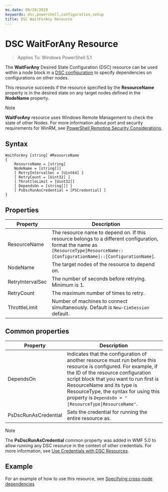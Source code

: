 ```yaml
---
ms.date: 09/20/2019
keywords: dsc,powershell,configuration,setup
title: DSC WaitForAny Resource
---
```

# DSC WaitForAny Resource

> Applies To: Windows PowerShell 5.1

The **WaitForAny** Desired State Configuration (DSC) resource can be used within a node block in a [DSC configuration](../../../configurations/configurations.md)
to specify dependencies on configurations on other nodes.

This resource succeeds if the resource specified by the **ResourceName** property is in the desired
state on any target nodes defined in the **NodeName** property.

> [!NOTE]
> **WaitForAny** resource uses Windows Remote Management to check the state of other Nodes. For more
> information about port and security requirements for WinRM, see
> [PowerShell Remoting Security Considerations](/powershell/scripting/learn/remoting/winrmsecurity?view=powershell-6).

## Syntax

```Syntax
WaitForAny [string] #ResourceName
{
    ResourceName = [string]
    NodeName = [string[]]
    [ RetryIntervalSec = [Uint64] ]
    [ RetryCount = [Uint32] ]
    [ ThrottleLimit = [Uint32]]
    [ DependsOn = [string[]] ]
    [ PsDscRunAsCredential = [PSCredential] ]
}
```

## Properties

|Property |Description |
|---|---|
|ResourceName |The resource name to depend on. If this resource belongs to a different configuration, format the name as `[ResourceType]ResourceName::[ConfigurationName]::[ConfigurationName]`. |
|NodeName |The target nodes of the resource to depend on. |
|RetryIntervalSec |The number of seconds before retrying. Minimum is 1. |
|RetryCount |The maximum number of times to retry. |
|ThrottleLimit |Number of machines to connect simultaneously. Default is `New-CimSession` default. |

## Common properties

|Property |Description |
|---|---|
|DependsOn |Indicates that the configuration of another resource must run before this resource is configured. For example, if the ID of the resource configuration script block that you want to run first is ResourceName and its type is ResourceType, the syntax for using this property is `DependsOn = "[ResourceType]ResourceName"`. |
|PsDscRunAsCredential |Sets the credential for running the entire resource as. |

> [!NOTE]
> The **PsDscRunAsCredential** common property was added in WMF 5.0 to allow running any DSC
> resource in the context of other credentials. For more information, see [Use Credentials with DSC Resources](../../../configurations/runasuser.md).

## Example

For an example of how to use this resource, see [Specifying cross-node dependencies](../../../configurations/crossNodeDependencies.md)